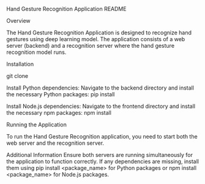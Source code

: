 Hand Gesture Recognition Application README



Overview

The Hand Gesture Recognition Application is designed to recognize hand gestures using deep learning model. The application consists of a web server (backend) and a recognition server where the hand gesture recognition model runs.

Installation

git clone


Install Python dependencies:
Navigate to the backend directory and install the necessary Python packages:
pip install


Install Node.js dependencies:
Navigate to the frontend directory and install the necessary npm packages:
npm install


Running the Application


To run the Hand Gesture Recognition application, you need to start both the web server and the recognition server.


Additional Information
Ensure both servers are running simultaneously for the application to function correctly.
If any dependencies are missing, install them using pip install <package_name> for Python packages or npm install <package_name> for Node.js packages.
